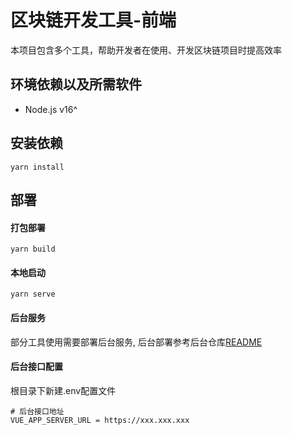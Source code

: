 # 区块链开发工具-前端

本项目包含多个工具，帮助开发者在使用、开发区块链项目时提高效率

## 环境依赖以及所需软件
- Node.js v16^

## 安装依赖
```
yarn install
```

## 部署

#### 打包部署
````
yarn build
````

#### 本地启动
```
yarn serve
```

#### 后台服务
部分工具使用需要部署后台服务, 后台部署参考后台仓库[README](https://github.com/ChainToolDao/chaintool-server/blob/main/README.md)

#### 后台接口配置
根目录下新建.env配置文件

```
# 后台接口地址
VUE_APP_SERVER_URL = https://xxx.xxx.xxx
```
